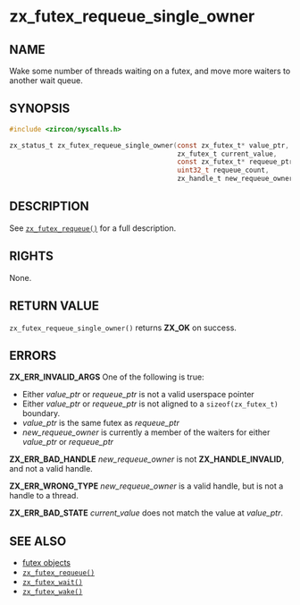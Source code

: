 # zx_futex_requeue_single_owner

## NAME

<!-- Updated by update-docs-from-fidl, do not edit. -->

Wake some number of threads waiting on a futex, and move more waiters to another wait queue.

## SYNOPSIS

<!-- Updated by update-docs-from-fidl, do not edit. -->

```c
#include <zircon/syscalls.h>

zx_status_t zx_futex_requeue_single_owner(const zx_futex_t* value_ptr,
                                          zx_futex_t current_value,
                                          const zx_futex_t* requeue_ptr,
                                          uint32_t requeue_count,
                                          zx_handle_t new_requeue_owner);
```

## DESCRIPTION

See [`zx_futex_requeue()`] for a full description.

## RIGHTS

<!-- Updated by update-docs-from-fidl, do not edit. -->

None.

## RETURN VALUE

`zx_futex_requeue_single_owner()` returns **ZX_OK** on success.

## ERRORS

**ZX_ERR_INVALID_ARGS**  One of the following is true:

+ Either *value_ptr* or *requeue_ptr* is not a valid userspace pointer
+ Either *value_ptr* or *requeue_ptr* is not aligned to a `sizeof(zx_futex_t)` boundary.
+ *value_ptr* is the same futex as *requeue_ptr*
+ *new_requeue_owner* is currently a member of the waiters for either *value_ptr* or *requeue_ptr*

**ZX_ERR_BAD_HANDLE**  *new_requeue_owner* is not **ZX_HANDLE_INVALID**, and not a valid handle.

**ZX_ERR_WRONG_TYPE**  *new_requeue_owner* is a valid handle, but is not a handle to a thread.

**ZX_ERR_BAD_STATE**  *current_value* does not match the value at *value_ptr*.

## SEE ALSO

 - [futex objects](/docs/reference/kernel_objects/futex.md)
 - [`zx_futex_requeue()`]
 - [`zx_futex_wait()`]
 - [`zx_futex_wake()`]

<!-- References updated by update-docs-from-fidl, do not edit. -->

[`zx_futex_requeue()`]: futex_requeue.md
[`zx_futex_wait()`]: futex_wait.md
[`zx_futex_wake()`]: futex_wake.md
